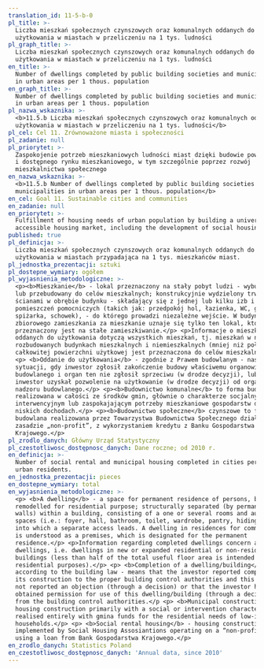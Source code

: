 ```yaml
---
translation_id: 11-5-b-0
pl_title: >-
  Liczba mieszkań społecznych czynszowych oraz komunalnych oddanych do
  użytkowania w miastach w przeliczeniu na 1 tys. ludności
pl_graph_title: >-
  Liczba mieszkań społecznych czynszowych oraz komunalnych oddanych do
  użytkowania w miastach w przeliczeniu na 1 tys. ludności
en_title: >-
  Number of dwellings completed by public building societies and municipalities
  in urban areas per 1 thous. population
en_graph_title: >-
  Number of dwellings completed by public building societies and municipalities
  in urban areas per 1 thous. population
pl_nazwa_wskaznika: >-
  <b>11.5.b Liczba mieszkań społecznych czynszowych oraz komunalnych oddanych do
  użytkowania w miastach w przeliczeniu na 1 tys. ludności</b>
pl_cel: Cel 11. Zrównoważone miasta i społeczności
pl_zadanie: null
pl_priorytet: >-
  Zaspokojenie potrzeb mieszkaniowych ludności miast dzięki budowie powszechnego
  i dostępnego rynku mieszkaniowego, w tym szczególnie poprzez rozwój
  mieszkalnictwa społecznego
en_nazwa_wskaznika: >-
  <b>11.5.b Number of dwellings completed by public building societies and
  municipalities in urban areas per 1 thous. population</b>
en_cel: Goal 11. Sustainable cities and communities
en_zadanie: null
en_priorytet: >-
  Fulfillment of housing needs of urban population by building a universal and
  accessible housing market, including the development of social housing
published: true
pl_definicja: >-
  Liczba mieszkań społecznych czynszowych oraz komunalnych oddanych do
  użytkowania w miastach przypadająca na 1 tys. mieszkańców miast.
pl_jednostka_prezentacji: sztuki
pl_dostepne_wymiary: ogółem
pl_wyjasnienia_metodologiczne: >-
  <p><b>Mieszkanie</b> - lokal przeznaczony na stały pobyt ludzi - wybudowany
  lub przebudowany do celów mieszkalnych; konstrukcyjnie wydzielony trwałymi
  ścianami w obrębie budynku - składający się z jednej lub kilku izb i
  pomieszczeń pomocniczych (takich jak: przedpokój hol, łazienka, WC, garderoba,
  spiżarka, schowek), - do którego prowadzi niezależne wejście. W budynkach
  zbiorowego zamieszkania za mieszkanie uznaje się tylko ten lokal, który
  przeznaczony jest na stałe zamieszkiwanie.</p> <p>Informacje o mieszkaniach
  oddanych do użytkowania dotyczą wszystkich mieszkań, tj. mieszkań w nowych lub
  rozbudowanych budynkach mieszkalnych i niemieszkalnych (mniej niż połowa
  całkowitej powierzchni użytkowej jest przeznaczona do celów mieszkalnych).</p>
  <p> <b>Oddanie do użytkowania</b> - zgodnie z Prawem budowlanym - następuje w
  sytuacji, gdy inwestor zgłosił zakończenie budowy właściwemu organowi nadzoru
  budowlanego i organ ten nie zgłosił sprzeciwu (w drodze decyzji), lub gdy
  inwestor uzyskał pozwolenie na użytkowanie (w drodze decyzji) od organu
  nadzoru budowlanego.</p> <p><b>Budownictwo komunalne</b> to forma budowlana
  realizowana w całości ze środków gmin, głównie o charakterze socjalnym,
  interwencyjnym lub zaspokajającym potrzeby mieszkaniowe gospodarstw domowych o
  niskich dochodach.</p> <p><b>Budownictwo społeczne</b> czynszowe to forma
  budowlana realizowana przez Towarzystwa Budownictwa Społecznego działające na
  zasadzie „non-profit”, z wykorzystaniem kredytu z Banku Gospodarstwa
  Krajowego.</p>
pl_zrodlo_danych: Główny Urząd Statystyczny
pl_czestotliwosc_dostępnosc_danych: Dane roczne; od 2010 r.
en_definicja: >-
  Number of social rental and municipal housing completed in cities per 1 thous.
  urban residents.
en_jednostka_prezentacji: pieces
en_dostepne_wymiary: total
en_wyjasnienia_metodologiczne: >-
  <p> <b>A dwelling</b> - a space for permanent residence of persons, built or
  remodelled for residential purpose; structurally separated (by permanent
  walls) within a building, consisting of a one or several rooms and auxiliary
  spaces (i.e.: foyer, hall, bathroom, toilet, wardrobe, pantry, hiding place),
  into which a separate access leads. A dwelling in residences for communities
  is understood as a premises, which is designated for the permanent
  residence.</p> <p>Information regarding completed dwellings concern all
  dwellings, i.e. dwellings in new or expanded residential or non-residential
  buildings (less than half of the total useful floor area is intended for
  residential purposes).</p> <p> <b>Completion of a dwelling/building</b> -
  according to the building law - means that the investor reported completion of
  its construction to the proper building control authorities and this body has
  not reported an objection (through a decision) or that the investor has
  obtained permission for use of this dwelling/building (through a decision)
  from the building control authorities.</p <p> <b>Municipal construction</b> -
  housing construction primarily with a social or intervention character,
  realised entirely with gmina funds for the residential needs of low-income
  households.</p> <p> <b>Social rental housing</b> - housing construction
  implemented by Social Housing Assosiantions operating on a “non-profit” basis
  using a loan from Bank Gospodarstwa Krajowego.</p>
en_zrodlo_danych: Statistics Poland
en_czestotliwosc_dostępnosc_danych: 'Annual data, since 2010'
---
```

